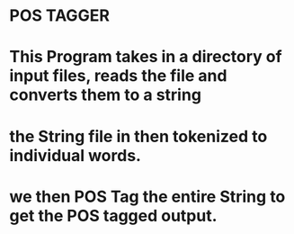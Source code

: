 # POS TAGGER
# This Program takes in a directory of input files, reads the file and converts them to a string
# the String file in then tokenized to individual words. 
# we then POS Tag the entire String to get the POS tagged output. 
